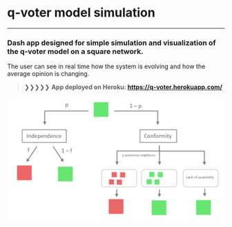 # q-voter model simulation
---

### Dash app designed for simple simulation and visualization of the q-voter model on a square network.
The user can see in real time how the system is evolving and how the average opinion is changing.

 > ❯❯❯❯❯  **App deployed on Heroku: https://q-voter.herokuapp.com/**

![alt text](test_img.png "Title")
